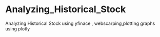 # Analyzing_Historical_Stock
Analyzing Historical Stock using yfinace , webscarping,plotting graphs using plotly
